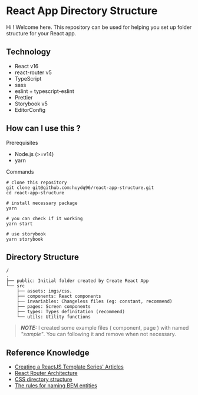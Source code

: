 # React App Directory Structure

Hi ! Welcome here.
This repository can be used for helping you set up folder structure for your React app.

## Technology

- React v16
- react-router v5
- TypeScript
- sass
- eslint + typescript-eslint
- Prettier
- Storybook v5
- EditorConfig

## How can I use this ?

Prerequisites

- Node.js (>=v14)
- yarn

Commands

```
# clone this repository
git clone git@github.com:huydq96/react-app-structure.git
cd react-app-structure

# install necessary package
yarn

# you can check if it working
yarn start

# use storybook
yarn storybook
```

## Directory Structure

```
/
.
├── public: Initial folder created by Create React App
└── src
	├── assets: imgs/css.
	├── components: React components
	├── invariables: Changeless files (eg: constant, recommend)
	├── pages: Screen components
	├── types: Types definitation (recommend)
	└── utils: Utility functions
```

> **_NOTE:_** I created some example files ( component, page ) with named _"sample"_. You can following it and remove when not necessary.

## Reference Knowledge

- [Creating a ReactJS Template Series' Articles](https://dev.to/aryclenio/series/8205)
- [React Router Architecture](https://www.ryanjyost.com/react-routing/)
- [CSS directory structure](https://github.com/inuitcss/inuitcss#css-directory-structure)
- [The rules for naming BEM entities](https://en.bem.info/methodology/naming-convention/#naming-rules)
